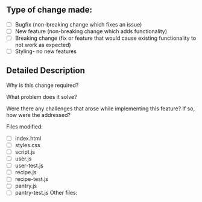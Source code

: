 ## Type of change made:
 - [ ] Bugfix (non-breaking change which fixes an issue)
 - [ ] New feature (non-breaking change which adds functionality)
 - [ ] Breaking change (fix or feature that would cause existing functionality to not work as expected)
 - [ ] Styling- no new features
## Detailed Description
Why is this change required?<br/>



What problem does it solve?<br/>



Were there any challenges that arose while implementing this feature? If so, how were the addressed?<br/>



Files modified:
 - [ ] index.html
 - [ ] styles.css
 - [ ] script.js
 - [ ] user.js
 - [ ] user-test.js
 - [ ] recipe.js
 - [ ] recipe-test.js
 - [ ] pantry.js
 - [ ] pantry-test.js
 Other files: 
